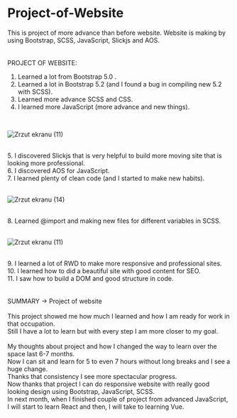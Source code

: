 # Project-of-Website
This is project of more advance than before website. Website is making by using Bootstrap, SCSS, JavaScript, Slickjs and AOS.<br>
<br><br>
PROJECT OF WEBSITE: <br>
1. Learned a lot from Bootstrap 5.0 . <br>
2. Learned a lot in Bootstrap 5.2 (and I found a bug in compiling new 5.2 with SCSS). <br>
3. Learned more advance SCSS and CSS. <br>
4. I learned more JavaScript (more advance and new things). <br>
<br>

![Zrzut ekranu (11)](https://user-images.githubusercontent.com/99299154/196011490-7e95cde5-f535-43eb-9992-7a67a7bad862.png)


<br>
5. I discovered Slickjs that is very helpful to build more moving site that is looking more professional. <br>
6. I discovered AOS for JavaScript. <br>
7. I learned plenty of clean code (and I started to make new habits). <br>
<br>
 
![Zrzut ekranu (14)](https://user-images.githubusercontent.com/99299154/196011535-588ecab8-2a03-4a29-b83f-ea99ea188114.png)


<br>
8. Learned @import and making new files for different variables in SCSS. <br>
<br>

![Zrzut ekranu (11)](https://user-images.githubusercontent.com/99299154/196011459-0d902b99-e0b2-4437-bb5d-6fb4ae32a0a6.png)


<br>
9. I learned a lot of RWD to make more responsive and professional sites. <br>
10. I learned how to did a beautiful site with good content for SEO. <br>
11. I saw how to build a DOM and good structure in code. <br>
<br>
<br>
SUMMARY -> Project of website <br>
<br>
This project showed me how much I learned and how I am ready for work in that occupation. <br>
Still I have a lot to learn but with every step I am more closer to my goal. <br>
<br>
My thoughts about project and how I changed the way to learn over the space last 6-7 months. <br>
Now I can sit and learn for 5 to even 7 hours without long breaks and I see a huge change. <br>
Thanks that consistency I see more spectacular progress. <br>
Now thanks that project I can do responsive website with really good looking design using Bootstrap, JavaScript, SCSS. <br>
In next month, when I finished couple of project from advanced JavaScript, I will start to learn React and then, I will take to learning Vue.
